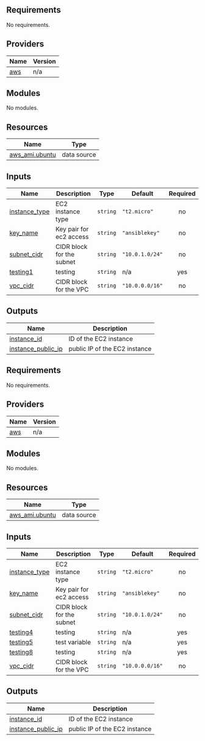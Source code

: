 ## Requirements

No requirements.

## Providers

| Name | Version |
|------|---------|
| <a name="provider_aws"></a> [aws](#provider\_aws) | n/a |

## Modules

No modules.

## Resources

| Name | Type |
|------|------|
| [aws_ami.ubuntu](https://registry.terraform.io/providers/hashicorp/aws/latest/docs/data-sources/ami) | data source |

## Inputs

| Name | Description | Type | Default | Required |
|------|-------------|------|---------|:--------:|
| <a name="input_instance_type"></a> [instance\_type](#input\_instance\_type) | EC2 instance type | `string` | `"t2.micro"` | no |
| <a name="input_key_name"></a> [key\_name](#input\_key\_name) | Key pair for ec2 access | `string` | `"ansiblekey"` | no |
| <a name="input_subnet_cidr"></a> [subnet\_cidr](#input\_subnet\_cidr) | CIDR block for the subnet | `string` | `"10.0.1.0/24"` | no |
| <a name="input_testing1"></a> [testing1](#input\_testing1) | testing | `string` | n/a | yes |
| <a name="input_vpc_cidr"></a> [vpc\_cidr](#input\_vpc\_cidr) | CIDR block for the VPC | `string` | `"10.0.0.0/16"` | no |

## Outputs

| Name | Description |
|------|-------------|
| <a name="output_instance_id"></a> [instance\_id](#output\_instance\_id) | ID of the EC2 instance |
| <a name="output_instance_public_ip"></a> [instance\_public\_ip](#output\_instance\_public\_ip) | public IP of the EC2 instance |

<!-- BEGIN_TF_DOCS -->
## Requirements

No requirements.

## Providers

| Name | Version |
|------|---------|
| <a name="provider_aws"></a> [aws](#provider\_aws) | n/a |

## Modules

No modules.

## Resources

| Name | Type |
|------|------|
| [aws_ami.ubuntu](https://registry.terraform.io/providers/hashicorp/aws/latest/docs/data-sources/ami) | data source |

## Inputs

| Name | Description | Type | Default | Required |
|------|-------------|------|---------|:--------:|
| <a name="input_instance_type"></a> [instance\_type](#input\_instance\_type) | EC2 instance type | `string` | `"t2.micro"` | no |
| <a name="input_key_name"></a> [key\_name](#input\_key\_name) | Key pair for ec2 access | `string` | `"ansiblekey"` | no |
| <a name="input_subnet_cidr"></a> [subnet\_cidr](#input\_subnet\_cidr) | CIDR block for the subnet | `string` | `"10.0.1.0/24"` | no |
| <a name="input_testing4"></a> [testing4](#input\_testing4) | testing | `string` | n/a | yes |
| <a name="input_testing5"></a> [testing5](#input\_testing5) | test variable | `string` | n/a | yes |
| <a name="input_testing8"></a> [testing8](#input\_testing8) | testing | `string` | n/a | yes |
| <a name="input_vpc_cidr"></a> [vpc\_cidr](#input\_vpc\_cidr) | CIDR block for the VPC | `string` | `"10.0.0.0/16"` | no |

## Outputs

| Name | Description |
|------|-------------|
| <a name="output_instance_id"></a> [instance\_id](#output\_instance\_id) | ID of the EC2 instance |
| <a name="output_instance_public_ip"></a> [instance\_public\_ip](#output\_instance\_public\_ip) | public IP of the EC2 instance |
<!-- END_TF_DOCS -->